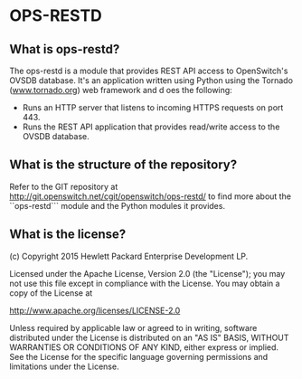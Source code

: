 OPS-RESTD
===================
What is ops-restd?
----------------------
The ops-restd is a module that provides REST API access to OpenSwitch's OVSDB database. It's an application written using Python using the Tornado (www.tornado.org) web framework and d
oes the following:

 - Runs an HTTP server that listens to incoming HTTPS requests on port 443.
 - Runs the REST API application that provides read/write access to the OVSDB database.

What is the structure of the repository?
----------------------------------------------
Refer to the GIT repository at http://git.openswitch.net/cgit/openswitch/ops-restd/ to find more about the ``ops-restd``` module and the Python modules it provides.

What is the license?
------------------------
(c) Copyright 2015 Hewlett Packard Enterprise Development LP.

Licensed under the Apache License, Version 2.0 (the "License"); you may
not use this file except in compliance with the License. You may obtain
a copy of the License at

http://www.apache.org/licenses/LICENSE-2.0

Unless required by applicable law or agreed to in writing, software
distributed under the License is distributed on an "AS IS" BASIS, WITHOUT
WARRANTIES OR CONDITIONS OF ANY KIND, either express or implied. See the
License for the specific language governing permissions and limitations
under the License.
